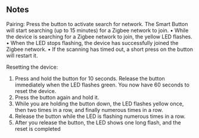 <!-- Notes BEGIN -->
## Notes

Pairing:
Press the button to activate search for network. The Smart Button will start searching (up to 15 minutes) for a Zigbee network to join.
• While the device is searching for a Zigbee network to join, the yellow LED flashes.
• When the LED stops flashing, the device has successfully joined the Zigbee network.
• If the scanning has timed out, a short press on the button will restart it.

Resetting the device:
1. Press and hold the button for 10 seconds. Release the button immediately when the LED flashes green. You now have 60 seconds to reset the device.
2. Press the button again and hold it.
3. While you are holding the button down, the LED flashes yellow once, then two times in a row, and finally numerous times in a row.
4. Release the button while the LED is flashing numerous times in a row.
5. After you release the button, the LED shows one long flash, and the reset is completed

<!-- Notes END -->
